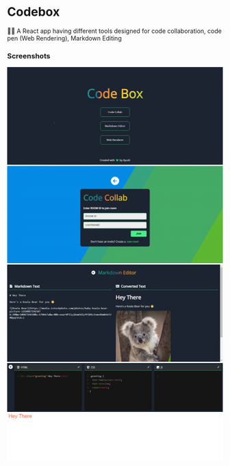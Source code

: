 # Codebox

👨‍💻 A React app having different tools designed for code collaboration, code pen (Web Rendering), Markdown Editing

### Screenshots

![mainscreen](./assets/main-screen.png)
<br/>
![codecollab](./assets/code-collab.png)
<br/>
![markdown](./assets/markdown.png)
<br/>
![webrenderer](./assets/web-renderer.png)
